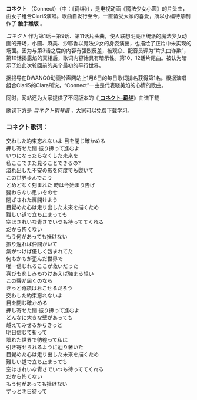 

**コネクト**
（Connect）（中：《羁绊》），是电视动画《魔法少女小圆》的片头曲，由女子组合ClariS演唱。歌曲自发行至今，一直备受大家的喜爱，所以小编特意制作了
**触手猴版** 。

_コネクト_
作为第1话－第9话、第11话片头曲，使人联想明亮正统派的魔法少女动画的开场，小圆、麻美、沙耶香以魔法少女的身姿演出，也描绘了正片中未实现的场面。因为与第3话之后的内容有强烈反差，被观众、配音员评为“片头曲诈欺”，第10话揭露焰的真相后，歌词内容始具有暗示性。第10、12话片尾曲。被认为暗示了焰此次轮回前的某个最初的平行世界。

据报导在DWANGO动画铃声网站上1月6日的每日歌词排名获得第1名。根据演唱组合ClariS的Clara所说，“Connect”一曲是代表晓美焰的心情的歌曲。

同时，网站还为大家提供了不同版本的《[ **コネクト-羁绊**](Music-2286-コネクト-羁绊-魔法少女小圆主题曲.html "コネクト-
羁绊")》曲谱下载

歌词下方是 _コネクト钢琴谱_ ，大家可以免费下载学习。

### コネクト歌词：

交わした約束忘れないよ 目を閉じ確かめる  
押し寄せた闇 振り拂って進むよ  
いつになったらなくした未來を  
私ここでまた見ることできるの?  
溢れ出した不安の影を何度でも裂いて  
この世界步んでこう  
とめどなく刻まれた 時は今始まり告げ  
變わらない思いをのせ  
閉ざされた扉開けよう  
目覺めた心は走り出した未來を描くため  
難しい道で立ち止まっても  
空はきれいな青さでいつも待っててくれる  
だから怖くない  
もう何があっても挫けない  
振り返れば仲間がいて  
氣がつけば優しく包まれてた  
何もかもが歪んだ世界で  
唯一信じれるここが救いだった  
喜びも悲しみもわけあえば強まる想い  
この聲が屆くのなら  
きっと奇蹟はおこせるだろう  
交わした約束忘れないよ  
目を閉じ確かめる  
押し寄せた闇 振り拂って進むよ  
どんなに大きな壁があっても  
越えてみせるからきっと  
明日信じて祈って  
壞れた世界で彷徨って私は  
引き寄せられるように辿り著いた  
目覺めた心は走り出した未來を描くため  
難しい道で立ち止まっても  
空はきれいな青さでいつも待っててくれる  
だから怖くない  
もう何があっても挫けない  
ずっと明日待って

